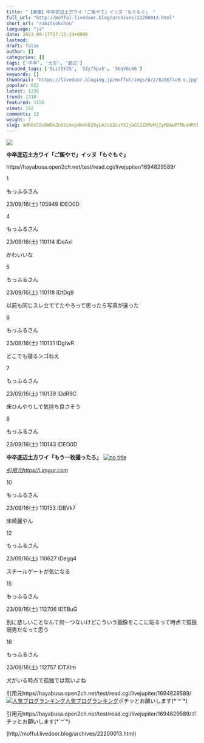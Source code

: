 ```yaml
---
title: "【画像】中卒底辺土方ワイ「ご飯やで」イッヌ「もぐもぐ」 "
full_url: "http://mofful.livedoor.blog/archives/22200013.html"
short_url: "rabitsokuhou"
language: "ja"
date: 2023-09-17T17:15:24+0900
lastmod: 
draft: false
author: []
categories: []
tags: ['中卒', '土方', '底辺']
encoded_tags: ['5Lit5Y2S', '5Zyf5pa5', '5bqV6L66']
keywords: []
thumbnail: "https://livedoor.blogimg.jp/mofful/imgs/b/2/b286f4c9-s.jpg"
popular: 822
latest: 1235
trend: 1318
featured: 1150
views: 182
comments: 13
weight: 7
slug: aHR0cC8vbW9mZnVsLmxpdmVkb29yLmJsb2cvYXJjaGl2ZXMvMjIyMDAwMTMuaHRtbA==
---
```


![](https://livedoor.blogimg.jp/mofful/imgs/b/2/b286f4c9-s.jpg)

<div><p><b><p>中卒底辺土方ワイ「ご飯やで」イッヌ「もぐもぐ」</p></b> https//hayabusa.open2ch.net/test/read.cgi/livejupiter/1694829589/</p><p class='t_h'>1 <p>もっふるさん</p> <p> 23/09/16(土) 105949 IDEO0D</p></p><p class='t_h'>4 <p>もっふるさん</p> <p> 23/09/16(土) 110114 IDeAxI</p></p> <p class='t_b'> かわいいな </p> <p class='t_h'>5 <p>もっふるさん</p> <p> 23/09/16(土) 110118 IDtDq9</p></p> <p class='t_b'> 以前も同じスレ立ててたやろって思ったら写真が違った </p> <p class='t_h'>6 <p>もっふるさん</p> <p> 23/09/16(土) 110131 IDgIwR</p></p> <p class='t_b'> どこでも寝るンゴねえ </p> <p class='t_h'>7 <p>もっふるさん</p> <p> 23/09/16(土) 110139 IDdR9C</p></p> <p class='t_b'> 床ひんやりして気持ち良さそう </p> <p class='t_h'>8 <p>もっふるさん</p> <p> 23/09/16(土) 110143 IDEO0D</p></p> <b> 中卒底辺土方ワイ</b><b>「もう一枚撮ったろ」</b><a href='https//livedoor.blogimg.jp/mofful/imgs/1/0/10680f8f.jpg' target='_blank'><img src='https//livedoor.blogimg.jp/mofful/imgs/1/0/10680f8f-s.jpg' alt='no title' class='image pict' border='0' hspace='5'></a> <a href='https//i.imgur.com/Cx0khHZ.jpg' target='_blank' title=''><i><p>引用元https//i.imgur.com</p></i></a> <p class='t_h'>10 <p>もっふるさん</p> <p> 23/09/16(土) 110153 IDBVk7</p></p> <p class='t_b'> 床綺麗やん </p> <p class='t_h'>12 <p>もっふるさん</p> <p> 23/09/16(土) 110627 IDegq4</p></p> <p class='t_b'> スチールゲートが気になる </p> <p class='t_h'>15 <p>もっふるさん</p> <p> 23/09/16(土) 112706 IDTBuG</p></p> <p class='t_b'> 別に悲しいことなんて何一つないけどこういう画像をここに貼るって時点で孤独弱男だなって思う </p> <p class='t_h'>16 <p>もっふるさん</p> <p> 23/09/16(土) 112757 IDTXIm</p></p> <p class='t_b'> 犬がいる時点で孤独では無いよね </p> 引用元https//hayabusa.open2ch.net/test/read.cgi/livejupiter/1694829589/<a href='//blog.with2.net/link/?2036932'><img src='https//blog.with2.net/img/banner/banner_21.gif' title='人気ブログランキング'></a><a href='//blog.with2.net/link/?2036932'>人気ブログランキング</a>ポチッとお願いします(*´꒳`*)<img border='0' width='1' height='1' src='https//www11.a8.net/0.gif?a8mat=3BDUGQ+4RHMA+2HOM+BS629' alt=''> <p>引用元https//hayabusa.open2ch.net/test/read.cgi/livejupiter/1694829589/ポチッとお願いします(*´꒳`*)</p></div>

(http//mofful.livedoor.blog/archives/22200013.html)
